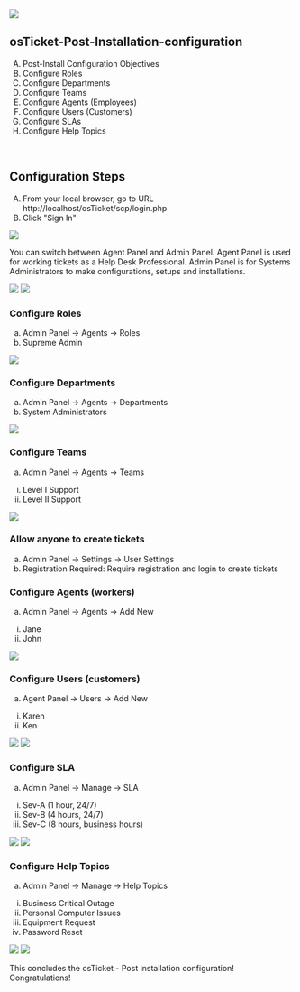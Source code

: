 <img src="https://iili.io/dGyagHX.png">
<h2>osTicket-Post-Installation-configuration</h2>
<ol type="A">
<li>Post-Install Configuration Objectives</li>
<li>Configure Roles</li>
<li>Configure Departments</li>
<li>Configure Teams</li>
<li>Configure Agents (Employees)</li>
<li>Configure Users (Customers)</li>
<li>Configure SLAs</li>
<li>Configure Help Topics</li>
</ol>
<br>
<h2>Configuration Steps</h2>
<ol type="A">
<li>From your local browser, go to URL http://localhost/osTicket/scp/login.php</li>
<li>Click "Sign In"</li>
</ol>
<img src="https://iili.io/dVFcevS.png">
<br>
<p>You can switch between Agent Panel and Admin Panel. Agent Panel is used for working tickets as a Help Desk Professional. 
Admin Panel is for Systems Administrators to make configurations, setups and installations. </p>
<img src="https://iili.io/dVFWNmQ.png">
<img src="https://iili.io/dVFX9YG.png">
<br>
<h3>Configure Roles</h3>
<ol type="a">
<li>Admin Panel -> Agents -> Roles</li>
<li>Supreme Admin</li>
</ol>
<img src="https://iili.io/dVKFTrv.png">
<h3>Configure Departments</h3>
<ol type="a">
<li>Admin Panel -> Agents -> Departments</li>
<li>System Administrators</li>
</ol>
<img src="https://iili.io/dVKf7WX.png">
<h3>Configure Teams</h3>
<ol type="a">
<li>Admin Panel -> Agents -> Teams</li>
</ol>
<ol type="i" start="1">
  <li>Level I Support</li>
  <li>Level II Support</li>
</ol>
<img src="https://iili.io/dVKq84s.png">
<h3>Allow anyone to create tickets</h3>
<ol type="a">
<li>Admin Panel -> Settings -> User Settings</li>
<li>Registration Required: Require registration and login to create tickets</li>
</ol>
<h3>Configure Agents (workers)</h3>
<ol type="a">
<li>Admin Panel -> Agents -> Add New</li>
</ol>
<ol type="i">
  <li>Jane</li>
  <li>John</li>
</ol>
<img src="https://iili.io/dVKCNqX.png">
<h3>Configure Users (customers)</h3>
<ol type="a">
<li>Agent Panel -> Users -> Add New</li>
</ol>
<ol type="i">
  <li>Karen</li>
  <li>Ken</li>
</ol>
<img src="https://iili.io/dVKoWPt.png">
<img src="https://iili.io/dVKxnft.png">
<h3>Configure SLA</h3>
<ol type="a">
<li>Admin Panel -> Manage -> SLA</li>
</ol>
<ol type="i">
  <li>Sev-A (1 hour, 24/7)</li>
  <li>Sev-B (4 hours, 24/7)</li>
  <li>Sev-C (8 hours, business hours)</li>
</ol>
<img src="https://iili.io/dVKxDkG.png">
<img src="https://iili.io/dVKz1CN.png">
<h3>Configure Help Topics</h3>
<ol type="a">
<li>Admin Panel -> Manage -> Help Topics</li>
</ol>
<ol type="i">
  <li>Business Critical Outage</li>
  <li>Personal Computer Issues</li>
  <li>Equipment Request</li>
  <li>Password Reset</li>
</ol>
<img src="https://iili.io/dVKIPUX.png">
<img src="https://iili.io/dVKT907.png">
<br>
<p>This concludes the osTicket - Post installation configuration! Congratulations!</p>





